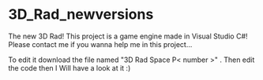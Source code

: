# 3D_Rad_newversions
The new 3D Rad!
This project is a game engine made in Visual Studio C#!
Please contact me if you wanna help me in this project...

To edit it download the file named "3D Rad Space P< number >" . Then edit the code then I Will have a look at it :)
